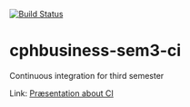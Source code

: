 [![Build Status](https://travis-ci.org/AntonKornholt/cphbusiness-sem3-ci.svg?branch=master)](https://travis-ci.org/AntonKornholt/cphbusiness-sem3-ci)

# cphbusiness-sem3-ci
Continuous integration for third semester

Link: [Præsentation about CI](https://jegp.github.io/cphbusiness-sem3-ci/presentation.html#/)

